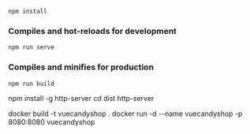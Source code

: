 ```
npm install
```

### Compiles and hot-reloads for development

```
npm run serve
```

### Compiles and minifies for production

```
npm run build
```

npm install -g http-server
cd dist
http-server

docker build -t vuecandyshop .
docker run -d --name vuecandyshop -p 8080:8080 vuecandyshop
